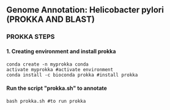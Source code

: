 ## Genome Annotation: Helicobacter pylori (PROKKA AND BLAST)

### PROKKA STEPS

#### 1. Creating environment and install prokka 
```{shell}
conda create -n myprokka conda 
activate myprokka #activate environment
conda install -c bioconda prokka #install prokka
```

#### Run the script "prokka.sh" to annotate
```{shell}
bash prokka.sh #to run prokka
```

